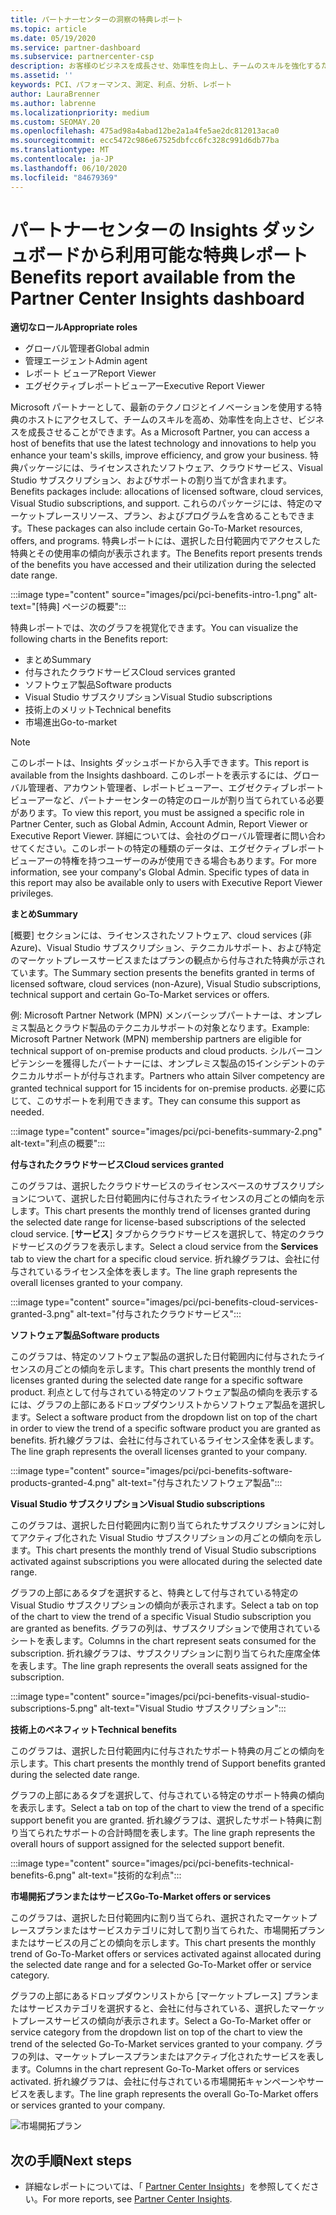 ```yaml
---
title: パートナーセンターの洞察の特典レポート
ms.topic: article
ms.date: 05/19/2020
ms.service: partner-dashboard
ms.subservice: partnercenter-csp
description: お客様のビジネスを成長させ、効率性を向上し、チームのスキルを強化するために付与された Microsoft パートナーの特典の種類をご確認ください。
ms.assetid: ''
keywords: PCI、パフォーマンス、測定、利点、分析、レポート
author: LauraBrenner
ms.author: labrenne
ms.localizationpriority: medium
ms.custom: SEOMAY.20
ms.openlocfilehash: 475ad98a4abad12be2a1a4fe5ae2dc812013aca0
ms.sourcegitcommit: ecc5472c986e67525dbfcc6fc328c991d6db77ba
ms.translationtype: MT
ms.contentlocale: ja-JP
ms.lasthandoff: 06/10/2020
ms.locfileid: "84679369"
---
```

# <a name="benefits-report-available-from-the-partner-center-insights-dashboard"></a><span data-ttu-id="5f977-104">パートナーセンターの Insights ダッシュボードから利用可能な特典レポート</span><span class="sxs-lookup"><span data-stu-id="5f977-104">Benefits report available from the Partner Center Insights dashboard</span></span>

<span data-ttu-id="5f977-105">**適切なロール**</span><span class="sxs-lookup"><span data-stu-id="5f977-105">**Appropriate roles**</span></span>

- <span data-ttu-id="5f977-106">グローバル管理者</span><span class="sxs-lookup"><span data-stu-id="5f977-106">Global admin</span></span>
- <span data-ttu-id="5f977-107">管理エージェント</span><span class="sxs-lookup"><span data-stu-id="5f977-107">Admin agent</span></span>
- <span data-ttu-id="5f977-108">レポート ビューア</span><span class="sxs-lookup"><span data-stu-id="5f977-108">Report Viewer</span></span>
- <span data-ttu-id="5f977-109">エグゼクティブレポートビューアー</span><span class="sxs-lookup"><span data-stu-id="5f977-109">Executive Report Viewer</span></span>

<span data-ttu-id="5f977-110">Microsoft パートナーとして、最新のテクノロジとイノベーションを使用する特典のホストにアクセスして、チームのスキルを高め、効率性を向上させ、ビジネスを成長させることができます。</span><span class="sxs-lookup"><span data-stu-id="5f977-110">As a Microsoft Partner, you can access a host of benefits that use the latest technology and innovations to help you enhance your team's skills, improve efficiency, and grow your business.</span></span> <span data-ttu-id="5f977-111">特典パッケージには、ライセンスされたソフトウェア、クラウドサービス、Visual Studio サブスクリプション、およびサポートの割り当てが含まれます。</span><span class="sxs-lookup"><span data-stu-id="5f977-111">Benefits packages include: allocations of licensed software, cloud services, Visual Studio subscriptions, and support.</span></span> <span data-ttu-id="5f977-112">これらのパッケージには、特定のマーケットプレースリソース、プラン、およびプログラムを含めることもできます。</span><span class="sxs-lookup"><span data-stu-id="5f977-112">These packages can also include certain Go-To-Market resources, offers, and programs.</span></span> <span data-ttu-id="5f977-113">特典レポートには、選択した日付範囲内でアクセスした特典とその使用率の傾向が表示されます。</span><span class="sxs-lookup"><span data-stu-id="5f977-113">The Benefits report presents trends of the benefits you have accessed and their utilization during the selected date range.</span></span>

:::image type="content" source="images/pci/pci-benefits-intro-1.png" alt-text="[特典] ページの概要":::

<span data-ttu-id="5f977-115">特典レポートでは、次のグラフを視覚化できます。</span><span class="sxs-lookup"><span data-stu-id="5f977-115">You can visualize the following charts in the Benefits report:</span></span>

- <span data-ttu-id="5f977-116">まとめ</span><span class="sxs-lookup"><span data-stu-id="5f977-116">Summary</span></span>
- <span data-ttu-id="5f977-117">付与されたクラウドサービス</span><span class="sxs-lookup"><span data-stu-id="5f977-117">Cloud services granted</span></span>
- <span data-ttu-id="5f977-118">ソフトウェア製品</span><span class="sxs-lookup"><span data-stu-id="5f977-118">Software products</span></span>
- <span data-ttu-id="5f977-119">Visual Studio サブスクリプション</span><span class="sxs-lookup"><span data-stu-id="5f977-119">Visual Studio subscriptions</span></span>
- <span data-ttu-id="5f977-120">技術上のメリット</span><span class="sxs-lookup"><span data-stu-id="5f977-120">Technical benefits</span></span>
- <span data-ttu-id="5f977-121">市場進出</span><span class="sxs-lookup"><span data-stu-id="5f977-121">Go-to-market</span></span>

 > [!NOTE]
 > <span data-ttu-id="5f977-122">このレポートは、Insights ダッシュボードから入手できます。</span><span class="sxs-lookup"><span data-stu-id="5f977-122">This report is available from the Insights dashboard.</span></span> <span data-ttu-id="5f977-123">このレポートを表示するには、グローバル管理者、アカウント管理者、レポートビューアー、エグゼクティブレポートビューアーなど、パートナーセンターの特定のロールが割り当てられている必要があります。</span><span class="sxs-lookup"><span data-stu-id="5f977-123">To view this report, you must be assigned a specific role in Partner Center, such as Global Admin, Account Admin, Report Viewer or Executive Report Viewer.</span></span> <span data-ttu-id="5f977-124">詳細については、会社のグローバル管理者に問い合わせてください。このレポートの特定の種類のデータは、エグゼクティブレポートビューアーの特権を持つユーザーのみが使用できる場合もあります。</span><span class="sxs-lookup"><span data-stu-id="5f977-124">For more information, see your company's Global Admin. Specific types of data in this report may also be available only to users with Executive Report Viewer privileges.</span></span>

<span data-ttu-id="5f977-125">**まとめ**</span><span class="sxs-lookup"><span data-stu-id="5f977-125">**Summary**</span></span>

<span data-ttu-id="5f977-126">[概要] セクションには、ライセンスされたソフトウェア、cloud services (非 Azure)、Visual Studio サブスクリプション、テクニカルサポート、および特定のマーケットプレースサービスまたはプランの観点から付与された特典が示されています。</span><span class="sxs-lookup"><span data-stu-id="5f977-126">The Summary section presents the benefits granted in terms of licensed software, cloud services (non-Azure), Visual Studio subscriptions, technical support and certain Go-To-Market services or offers.</span></span>

<span data-ttu-id="5f977-127">例: Microsoft Partner Network (MPN) メンバーシップパートナーは、オンプレミス製品とクラウド製品のテクニカルサポートの対象となります。</span><span class="sxs-lookup"><span data-stu-id="5f977-127">Example: Microsoft Partner Network (MPN) membership partners are eligible for technical support of on-premise products and cloud products.</span></span> <span data-ttu-id="5f977-128">シルバーコンピテンシーを獲得したパートナーには、オンプレミス製品の15インシデントのテクニカルサポートが付与されます。</span><span class="sxs-lookup"><span data-stu-id="5f977-128">Partners who attain Silver competency are granted technical support for 15 incidents for on-premise products.</span></span> <span data-ttu-id="5f977-129">必要に応じて、このサポートを利用できます。</span><span class="sxs-lookup"><span data-stu-id="5f977-129">They can consume this support as needed.</span></span> 

:::image type="content" source="images/pci/pci-benefits-summary-2.png" alt-text="利点の概要":::

<span data-ttu-id="5f977-131">**付与されたクラウドサービス**</span><span class="sxs-lookup"><span data-stu-id="5f977-131">**Cloud services granted**</span></span>

<span data-ttu-id="5f977-132">このグラフは、選択したクラウドサービスのライセンスベースのサブスクリプションについて、選択した日付範囲内に付与されたライセンスの月ごとの傾向を示します。</span><span class="sxs-lookup"><span data-stu-id="5f977-132">This chart presents the monthly trend of licenses granted during the selected date range for license-based subscriptions of the selected cloud service.</span></span>
<span data-ttu-id="5f977-133">[**サービス**] タブからクラウドサービスを選択して、特定のクラウドサービスのグラフを表示します。</span><span class="sxs-lookup"><span data-stu-id="5f977-133">Select a cloud service from the **Services** tab to view the chart for a specific cloud service.</span></span> <span data-ttu-id="5f977-134">折れ線グラフは、会社に付与されているライセンス全体を表します。</span><span class="sxs-lookup"><span data-stu-id="5f977-134">The line graph represents the overall licenses granted to your company.</span></span>

:::image type="content" source="images/pci/pci-benefits-cloud-services-granted-3.png" alt-text="付与されたクラウドサービス":::

<span data-ttu-id="5f977-136">**ソフトウェア製品**</span><span class="sxs-lookup"><span data-stu-id="5f977-136">**Software products**</span></span>

<span data-ttu-id="5f977-137">このグラフは、特定のソフトウェア製品の選択した日付範囲内に付与されたライセンスの月ごとの傾向を示します。</span><span class="sxs-lookup"><span data-stu-id="5f977-137">This chart presents the monthly trend of licenses granted during the selected date range for a specific software product.</span></span> <span data-ttu-id="5f977-138">利点として付与されている特定のソフトウェア製品の傾向を表示するには、グラフの上部にあるドロップダウンリストからソフトウェア製品を選択します。</span><span class="sxs-lookup"><span data-stu-id="5f977-138">Select a software product from the dropdown list on top of the chart in order to view the trend of a specific software product you are granted as benefits.</span></span> <span data-ttu-id="5f977-139">折れ線グラフは、会社に付与されているライセンス全体を表します。</span><span class="sxs-lookup"><span data-stu-id="5f977-139">The line graph represents the overall licenses granted to your company.</span></span>

:::image type="content" source="images/pci/pci-benefits-software-products-granted-4.png" alt-text="付与されたソフトウェア製品":::

<span data-ttu-id="5f977-141">**Visual Studio サブスクリプション**</span><span class="sxs-lookup"><span data-stu-id="5f977-141">**Visual Studio subscriptions**</span></span>

<span data-ttu-id="5f977-142">このグラフは、選択した日付範囲内に割り当てられたサブスクリプションに対してアクティブ化された Visual Studio サブスクリプションの月ごとの傾向を示します。</span><span class="sxs-lookup"><span data-stu-id="5f977-142">This chart presents the monthly trend of Visual Studio subscriptions activated against subscriptions you were allocated during the selected date range.</span></span>

<span data-ttu-id="5f977-143">グラフの上部にあるタブを選択すると、特典として付与されている特定の Visual Studio サブスクリプションの傾向が表示されます。</span><span class="sxs-lookup"><span data-stu-id="5f977-143">Select a tab on top of the chart to view the trend of a specific Visual Studio subscription you are granted as benefits.</span></span> <span data-ttu-id="5f977-144">グラフの列は、サブスクリプションで使用されているシートを表します。</span><span class="sxs-lookup"><span data-stu-id="5f977-144">Columns in the chart represent seats consumed for the subscription.</span></span> <span data-ttu-id="5f977-145">折れ線グラフは、サブスクリプションに割り当てられた座席全体を表します。</span><span class="sxs-lookup"><span data-stu-id="5f977-145">The line graph represents the overall seats assigned for the subscription.</span></span>

:::image type="content" source="images/pci/pci-benefits-visual-studio-subscriptions-5.png" alt-text="Visual Studio サブスクリプション":::

<span data-ttu-id="5f977-147">**技術上のベネフィット**</span><span class="sxs-lookup"><span data-stu-id="5f977-147">**Technical benefits**</span></span>

<span data-ttu-id="5f977-148">このグラフは、選択した日付範囲内に付与されたサポート特典の月ごとの傾向を示します。</span><span class="sxs-lookup"><span data-stu-id="5f977-148">This chart presents the monthly trend of Support benefits granted during the selected date range.</span></span>

<span data-ttu-id="5f977-149">グラフの上部にあるタブを選択して、付与されている特定のサポート特典の傾向を表示します。</span><span class="sxs-lookup"><span data-stu-id="5f977-149">Select a tab on top of the chart to view the trend of a specific support benefit you are granted.</span></span> <span data-ttu-id="5f977-150">折れ線グラフは、選択したサポート特典に割り当てられたサポートの合計時間を表します。</span><span class="sxs-lookup"><span data-stu-id="5f977-150">The line graph represents the overall hours of support assigned for the selected support benefit.</span></span>

:::image type="content" source="images/pci/pci-benefits-technical-benefits-6.png" alt-text="技術的な利点":::

<span data-ttu-id="5f977-152">**市場開拓プランまたはサービス**</span><span class="sxs-lookup"><span data-stu-id="5f977-152">**Go-To-Market offers or services**</span></span>

<span data-ttu-id="5f977-153">このグラフは、選択した日付範囲内に割り当てられ、選択されたマーケットプレースプランまたはサービスカテゴリに対して割り当てられた、市場開拓プランまたはサービスの月ごとの傾向を示します。</span><span class="sxs-lookup"><span data-stu-id="5f977-153">This chart presents the monthly trend of Go-To-Market offers or services activated against allocated during the selected date range and for a selected Go-To-Market offer or service category.</span></span>

<span data-ttu-id="5f977-154">グラフの上部にあるドロップダウンリストから [マーケットプレース] プランまたはサービスカテゴリを選択すると、会社に付与されている、選択したマーケットプレースサービスの傾向が表示されます。</span><span class="sxs-lookup"><span data-stu-id="5f977-154">Select a Go-To-Market offer or service category from the dropdown list on top of the chart to view the trend of the selected Go-To-Market services granted to your company.</span></span> <span data-ttu-id="5f977-155">グラフの列は、マーケットプレースプランまたはアクティブ化されたサービスを表します。</span><span class="sxs-lookup"><span data-stu-id="5f977-155">Columns in the chart represent Go-To-Market offers or services activated.</span></span> <span data-ttu-id="5f977-156">折れ線グラフは、会社に付与されている市場開拓キャンペーンやサービスを表します。</span><span class="sxs-lookup"><span data-stu-id="5f977-156">The line graph represents the overall Go-To-Market offers or services granted to your company.</span></span>

![市場開拓プラン](images/pci/pci-benefits-go-to-market-7.png)

## <a name="next-steps"></a><span data-ttu-id="5f977-158">次の手順</span><span class="sxs-lookup"><span data-stu-id="5f977-158">Next steps</span></span>

- <span data-ttu-id="5f977-159">詳細なレポートについては、「 [Partner Center Insights](partner-center-insights.md)」を参照してください。</span><span class="sxs-lookup"><span data-stu-id="5f977-159">For more reports, see [Partner Center Insights](partner-center-insights.md).</span></span>
